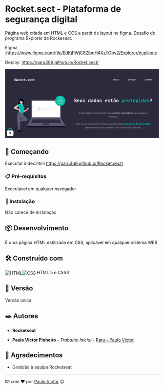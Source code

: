 # Rocket.sect - Plataforma de segurança digital

Página web criada em HTML e CCS a partir de layout no figma.
Desafio do programa Explorer da Rockeseat. 

Figma :https://www.figma.com/file/EdKjPWjC8ZlbnH4XzTObv2/Explorer/duplicate

Deploy: https://paru369.github.io/Rocket.sect/

<img src="./images/Screenshot.png"> 


## 🚀 Começando

Executar index.html
https://paru369.github.io/Rocket.sect/

### 📋 Pré-requisitos

Executável em qualquer navegador

### 🔧 Instalação

Não carece de instalação

## 📦 Desenvolvimento

É uma página HTML estilizada em CSS, aplicável em qualquer sistema WEB

## 🛠️ Construído com

<img align="center" alt="HTML" height="30" width="40" src="https://cdn.worldvectorlogo.com/logos/html-1.svg"><img align="center" alt="CSS" height="30" width="40" src="https://cdn.worldvectorlogo.com/logos/css-3.svg">
HTML 5 e CSS3

## 📌 Versão

Versão única

## ✒️ Autores

 * **Rocketseat**

* **Paulo Victor Pinheiro** - *Trabalho Inicial* - [Paru - Paulo Victor](https://www.linkedin.com/in/paulo-pinheiro-4a94b0150/)




## 🎁 Agradecimentos

* Gratidão à equipe Rocketseat


---
⌨️ com ❤️ por [Paulo Victor](https://gist.github.com/Paru369) 😊
